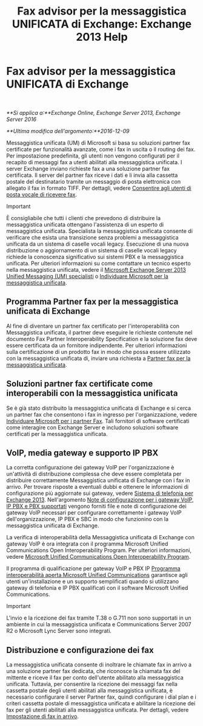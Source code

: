 ﻿---
title: 'Fax advisor per la messaggistica UNIFICATA di Exchange: Exchange 2013 Help'
TOCTitle: Fax advisor per la messaggistica UNIFICATA di Exchange
ms:assetid: 928a466d-cc0c-4160-bd4c-f0fc76b038d4
ms:mtpsurl: https://technet.microsoft.com/it-it/library/Ee364747(v=EXCHG.150)
ms:contentKeyID: 52057302
ms.date: 05/22/2018
mtps_version: v=EXCHG.150
ms.translationtype: MT
---

# Fax advisor per la messaggistica UNIFICATA di Exchange

 

_**Si applica a:**Exchange Online, Exchange Server 2013, Exchange Server 2016_

_**Ultima modifica dell'argomento:**2016-12-09_

Messaggistica unificata (UM) di Microsoft si basa su soluzioni partner fax certificate per funzionalità avanzate, come i fax in uscita o il routing dei fax. Per impostazione predefinita, gli utenti non vengono configurati per il recapito di messaggi fax a utenti abilitati alla messaggistica unificata. I server Exchange inviano richieste fax a una soluzione partner fax certificata. Il server del partner fax riceve i dati e li invia alla cassetta postale del destinatario tramite un messaggio di posta elettronica con allegato il fax in formato TIFF. Per dettagli, vedere [Consentire agli utenti di posta vocale di ricevere fax](enable-voice-mail-users-to-receive-faxes-exchange-2013-help.md).


> [!IMPORTANT]
> È consigliabile che tutti i clienti che prevedono di distribuire la messaggistica unificata ottengano l'assistenza di un esperto di messaggistica unificata. Specialista la messaggistica unificata consente di verificare che esista una transizione senza problemi a messaggistica unificata da un sistema di caselle vocali legacy. Esecuzione di una nuova distribuzione o aggiornamento di un sistema di caselle vocali legacy richiede la conoscenza significativo sui sistemi PBX e la messaggistica unificata. Per ulteriori informazioni su come contattare un tecnico esperto nella messaggistica unificata, vedere il <A href="http://go.microsoft.com/fwlink/p/?linkid=262708">Microsoft Exchange Server 2013 Unified Messaging (UM) specialisti</A> o <A href="https://go.microsoft.com/fwlink/p/?linkid=261951">Individuare Microsoft per la messaggistica unificata</A>.



## Programma Partner fax per la messaggistica unificata di Exchange

Al fine di diventare un partner fax certificato per l'interoperabilità con Messaggistica unificata, il partner deve eseguire le richieste contenute nel documento Fax Partner Interoperability Specification e la soluzione fax deve essere certificata da un fornitore indipendente. Per ulteriori informazioni sulla certificazione di un prodotto fax in modo che possa essere utilizzato con la messaggistica unificata di, inviare una richiesta a [Partner fax per la messaggistica unificata](mailto:fax-part@microsoft.com).

## Soluzioni partner fax certificate come interoperabili con la messaggistica unificata

Se è già stato distribuito la messaggistica unificata di Exchange e si cerca un partner fax che consentono i fax in ingresso per l'organizzazione, vedere [Individuare Microsoft per i partner Fax](https://go.microsoft.com/fwlink/p/?linkid=190238). Tali fornitori di software certificati come interagire con Exchange Server e includono soluzioni software certificati per la messaggistica unificata.

## VoIP, media gateway e supporto IP PBX

La corretta configurazione dei gateway VoIP per l'organizzazione è un'attività di distribuzione complessa che deve essere completata per distribuire correttamente Messaggistica unificata di Exchange con i fax in arrivo. Per trovare risposte a eventuali dubbi e ottenere le informazioni di configurazione più aggiornate sui gateway, vedere [Sistema di telefonia per Exchange 2013](telephony-advisor-for-exchange-2013-exchange-2013-help.md). Nell'argomento [Note di configurazione per i gateway VoIP, IP PBX e PBX supportati](configuration-notes-for-supported-voip-gateways-ip-pbxs-and-pbxs-exchange-2013-help.md) vengono forniti file e note di configurazione dei gateway VoIP necessari per configurare correttamente i gateway VoIP dell'organizzazione, IP PBX e SBC in modo che funzionino con la messaggistica unificata di Exchange.

La verifica di interoperabilità della Messaggistica unificata di Exchange con gateway VoIP è ora integrata con il programma Microsoft Unified Communications Open Interoperability Program. Per ulteriori informazioni, vedere [Microsoft Unified Communications Open Interoperability Program](http://go.microsoft.com/fwlink/p/?linkid=140722).

Il programma di qualificazione per gateway VoIP e PBX IP [Programma interoperabilità aperta Microsoft Unified Communications](http://go.microsoft.com/fwlink/p/?linkid=140722) garantisce agli utenti un'installazione e un supporto semplificati quando si utilizzano gateway di telefonia e IP PBX qualificati con il software Microsoft Unified Communications.


> [!IMPORTANT]
> L'invio e la ricezione dei fax tramite T.38 o G.711 non sono supportati in un ambiente in cui la messaggistica unificata e Communications Server 2007 R2 o Microsoft Lync Server sono integrati.



## Distribuzione e configurazione dei fax

La messaggistica unificata consente di inoltrare le chiamate fax in arrivo a una soluzione partner fax dedicata, che riconosce la chiamata fax del mittente e riceve il fax per conto dell'utente abilitato alla messaggistica unificata. Tuttavia, per consentire la ricezione dei messaggi fax nella cassetta postale degli utenti abilitati alla messaggistica unificata, è necessario configurare il server Partner fax, quindi configurare i dial plan e i criteri cassetta postale di messaggistica unificata e abilitare la ricezione dei fax per gli utenti abilitati alla messaggistica unificata. Per dettagli, vedere [Impostazione di fax in arrivo](setting-up-incoming-faxing-exchange-2013-help.md).

